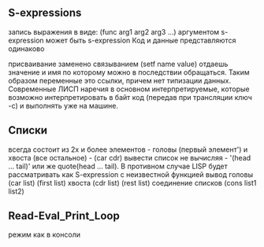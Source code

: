 ## S-expressions

запись выражения в виде:
(func arg1 arg2 arg3 ...)
аргументом s-expression может быть s-expression
Код и данные представляются одинаково 

присваивание заменено связыванием (setf name value)
отдаешь значение и имя по которому можно в последствии обращаться. Таким образом переменные это ссылки, причем нет типизации данных.
Современные ЛИСП наречия в основном интерпретируемые, которые возможно интерпретировать в байт код (передав при трансляции ключ -c) и выполнять уже на машине. 


## Списки
всегда состоит из 2х и более элементов - головы (первый элемент') и хвоста (все остальное) - (car cdr) 
вывести список не вычисляя - '(head ... tail)' или же quote(head ... tail). В противном случае LISP будет рассматривать как S-expression с неизвестной функцией
вывод головы (car list) (first list)
хвоста (cdr list) (rest list)
соединение списков (cons list1 list2) 
## Read-Eval_Print_Loop
режим как в консоли